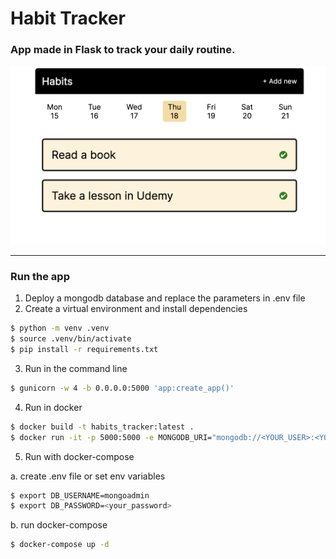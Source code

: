 # Habit Tracker

### App made in Flask to track your daily routine.
![img_tracker](./static/img/habit_tracker.png)

---
### Run the app
1. Deploy a mongodb database and replace the parameters in .env file
2. Create a virtual environment and install dependencies
```bash
$ python -m venv .venv
$ source .venv/bin/activate
$ pip install -r requirements.txt
```
3. Run in the command line
```bash
$ gunicorn -w 4 -b 0.0.0.0:5000 'app:create_app()'
```

4. Run in docker
```bash
$ docker build -t habits_tracker:latest .
$ docker run -it -p 5000:5000 -e MONGODB_URI="mongodb://<YOUR_USER>:<YOUR_PASSWORD>@<YOUR_MONGODB>:27017/habits" -e DB_NAME="habits" habits_tracker:latest
```

5. Run with docker-compose

a. create .env file or set env variables
```bash
$ export DB_USERNAME=mongoadmin
$ export DB_PASSWORD=<your_password>
```
b. run docker-compose
```bash
$ docker-compose up -d
```